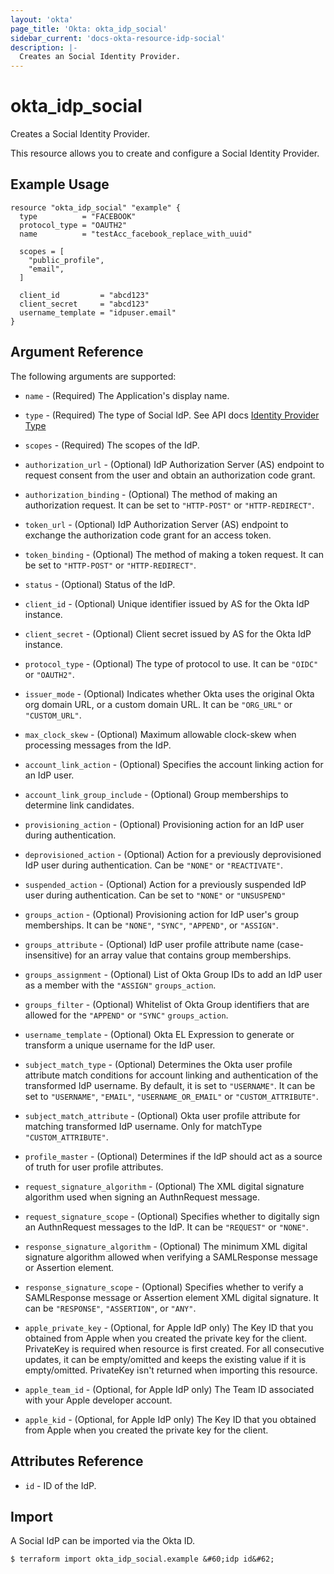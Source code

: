 ```yaml
---
layout: 'okta'
page_title: 'Okta: okta_idp_social'
sidebar_current: 'docs-okta-resource-idp-social'
description: |-
  Creates an Social Identity Provider.
---
```


# okta_idp_social

Creates a Social Identity Provider.

This resource allows you to create and configure a Social Identity Provider.

## Example Usage

```hcl
resource "okta_idp_social" "example" {
  type          = "FACEBOOK"
  protocol_type = "OAUTH2"
  name          = "testAcc_facebook_replace_with_uuid"

  scopes = [
    "public_profile",
    "email",
  ]

  client_id         = "abcd123"
  client_secret     = "abcd123"
  username_template = "idpuser.email"
}
```

## Argument Reference

The following arguments are supported:

- `name` - (Required) The Application's display name.

- `type` - (Required) The type of Social IdP. See API docs [Identity Provider Type](https://developer.okta.com/docs/reference/api/idps/#identity-provider-type)

- `scopes` - (Required) The scopes of the IdP.

- `authorization_url` - (Optional) IdP Authorization Server (AS) endpoint to request consent from the user and obtain an authorization code grant.

- `authorization_binding` - (Optional) The method of making an authorization request. It can be set to `"HTTP-POST"` or `"HTTP-REDIRECT"`.

- `token_url` - (Optional) IdP Authorization Server (AS) endpoint to exchange the authorization code grant for an access token.

- `token_binding` - (Optional) The method of making a token request. It can be set to `"HTTP-POST"` or `"HTTP-REDIRECT"`.

- `status` - (Optional) Status of the IdP.

- `client_id` - (Optional) Unique identifier issued by AS for the Okta IdP instance.

- `client_secret` - (Optional) Client secret issued by AS for the Okta IdP instance.

- `protocol_type` - (Optional) The type of protocol to use. It can be `"OIDC"` or `"OAUTH2"`.

- `issuer_mode` - (Optional) Indicates whether Okta uses the original Okta org domain URL, or a custom domain URL. It can be `"ORG_URL"` or `"CUSTOM_URL"`.

- `max_clock_skew` - (Optional) Maximum allowable clock-skew when processing messages from the IdP.

- `account_link_action` - (Optional) Specifies the account linking action for an IdP user.

- `account_link_group_include` - (Optional) Group memberships to determine link candidates.

- `provisioning_action` - (Optional) Provisioning action for an IdP user during authentication.

- `deprovisioned_action` - (Optional) Action for a previously deprovisioned IdP user during authentication. Can be `"NONE"` or `"REACTIVATE"`.

- `suspended_action` - (Optional) Action for a previously suspended IdP user during authentication. Can be set to `"NONE"` or `"UNSUSPEND"`

- `groups_action` - (Optional) Provisioning action for IdP user's group memberships. It can be `"NONE"`, `"SYNC"`, `"APPEND"`, or `"ASSIGN"`.

- `groups_attribute` - (Optional) IdP user profile attribute name (case-insensitive) for an array value that contains group memberships.

- `groups_assignment` - (Optional) List of Okta Group IDs to add an IdP user as a member with the `"ASSIGN"` `groups_action`.

- `groups_filter` - (Optional) Whitelist of Okta Group identifiers that are allowed for the `"APPEND"` or `"SYNC"` `groups_action`.

- `username_template` - (Optional) Okta EL Expression to generate or transform a unique username for the IdP user.

- `subject_match_type` - (Optional) Determines the Okta user profile attribute match conditions for account linking and authentication of the transformed IdP username. By default, it is set to `"USERNAME"`. It can be set to `"USERNAME"`, `"EMAIL"`, `"USERNAME_OR_EMAIL"` or `"CUSTOM_ATTRIBUTE"`.

- `subject_match_attribute` - (Optional) Okta user profile attribute for matching transformed IdP username. Only for matchType `"CUSTOM_ATTRIBUTE"`.

- `profile_master` - (Optional) Determines if the IdP should act as a source of truth for user profile attributes.

- `request_signature_algorithm` - (Optional) The XML digital signature algorithm used when signing an AuthnRequest message.

- `request_signature_scope` - (Optional) Specifies whether to digitally sign an AuthnRequest messages to the IdP. It can be `"REQUEST"` or `"NONE"`.

- `response_signature_algorithm` - (Optional) The minimum XML digital signature algorithm allowed when verifying a SAMLResponse message or Assertion element.

- `response_signature_scope` - (Optional) Specifies whether to verify a SAMLResponse message or Assertion element XML digital signature. It can be `"RESPONSE"`, `"ASSERTION"`, or `"ANY"`.

- `apple_private_key` - (Optional, for Apple IdP only) The Key ID that you obtained from Apple when you created the private 
key for the client. PrivateKey is required when resource is first created. For all consecutive updates, it can be empty/omitted 
and keeps the existing value if it is empty/omitted. PrivateKey isn't returned when importing this resource.

- `apple_team_id` - (Optional, for Apple IdP only) The Team ID associated with your Apple developer account.

- `apple_kid` - (Optional, for Apple IdP only) The Key ID that you obtained from Apple when you created the private key for the client.

## Attributes Reference

- `id` - ID of the IdP.

## Import

A Social IdP can be imported via the Okta ID.

```
$ terraform import okta_idp_social.example &#60;idp id&#62;
```
